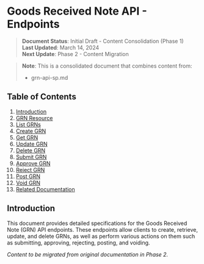 # Goods Received Note API - Endpoints

> **Document Status**: Initial Draft - Content Consolidation (Phase 1)  
> **Last Updated**: March 14, 2024  
> **Next Update**: Phase 2 - Content Migration

> **Note**: This is a consolidated document that combines content from:
> - grn-api-sp.md

## Table of Contents
1. [Introduction](#introduction)
2. [GRN Resource](#grn-resource)
3. [List GRNs](#list-grns)
4. [Create GRN](#create-grn)
5. [Get GRN](#get-grn)
6. [Update GRN](#update-grn)
7. [Delete GRN](#delete-grn)
8. [Submit GRN](#submit-grn)
9. [Approve GRN](#approve-grn)
10. [Reject GRN](#reject-grn)
11. [Post GRN](#post-grn)
12. [Void GRN](#void-grn)
13. [Related Documentation](#related-documentation)

## Introduction

This document provides detailed specifications for the Goods Received Note (GRN) API endpoints. These endpoints allow clients to create, retrieve, update, and delete GRNs, as well as perform various actions on them such as submitting, approving, rejecting, posting, and voiding.

*Content to be migrated from original documentation in Phase 2.* 